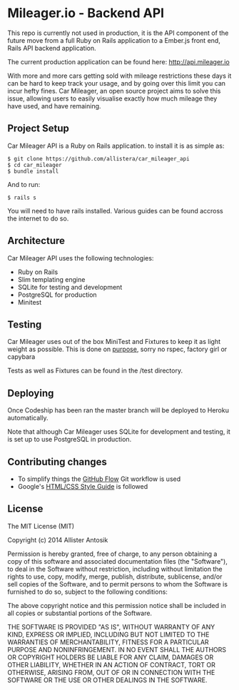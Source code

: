 # Mileager.io - Backend API

This repo is currently not used in production, it is the API component of the future move from a full Ruby on Rails application to a Ember.js front end, Rails API backend application.

The current production application can be found here:
http://api.mileager.io

With more and more cars getting sold with mileage restrictions these days it can be hard to keep track your usage, and by going over this limit you can incur hefty fines. Car Mileager, an open source project aims to solve this issue, allowing users to easily visualise exactly how much mileage they have used, and have remaining.

## Project Setup

Car Mileager API is a Ruby on Rails application. to install it is as simple as:

    $ git clone https://github.com/allistera/car_mileager_api
    $ cd car_mileager
    $ bundle install

And to run:

    $ rails s

You will need to have rails installed. Various guides can be found accross the internet to do so.

## Architecture

Car Mileager API uses the following technologies:

* Ruby on Rails
* Slim templating engine
* SQLite for testing and development
* PostgreSQL for production
* Minitest

## Testing

Car Mileager uses out of the box MiniTest and Fixtures to keep it as light weight as possible. This is done on [purpose](https://twitter.com/AllisterAntosik/status/528168000898101248), sorry no rspec, factory girl or capybara

Tests as well as Fixtures can be found in the /test directory.

## Deploying

Once Codeship has been ran the master branch will be deployed to Heroku automatically.

Note that although Car Mileager uses SQLite for development and testing, it is set up to use PostgreSQL in production.

## Contributing changes

- To simplify things the [GitHub Flow](https://guides.github.com/introduction/flow/index.html) Git workflow is used
- Google's [HTML/CSS Style Guide](http://google-styleguide.googlecode.com/svn/trunk/htmlcssguide.xml) is followed

## License

The MIT License (MIT)

Copyright (c) 2014 Allister Antosik

Permission is hereby granted, free of charge, to any person obtaining a copy
of this software and associated documentation files (the "Software"), to deal
in the Software without restriction, including without limitation the rights
to use, copy, modify, merge, publish, distribute, sublicense, and/or sell
copies of the Software, and to permit persons to whom the Software is
furnished to do so, subject to the following conditions:

The above copyright notice and this permission notice shall be included in
all copies or substantial portions of the Software.

THE SOFTWARE IS PROVIDED "AS IS", WITHOUT WARRANTY OF ANY KIND, EXPRESS OR
IMPLIED, INCLUDING BUT NOT LIMITED TO THE WARRANTIES OF MERCHANTABILITY,
FITNESS FOR A PARTICULAR PURPOSE AND NONINFRINGEMENT. IN NO EVENT SHALL THE
AUTHORS OR COPYRIGHT HOLDERS BE LIABLE FOR ANY CLAIM, DAMAGES OR OTHER
LIABILITY, WHETHER IN AN ACTION OF CONTRACT, TORT OR OTHERWISE, ARISING FROM,
OUT OF OR IN CONNECTION WITH THE SOFTWARE OR THE USE OR OTHER DEALINGS IN
THE SOFTWARE.
